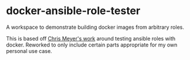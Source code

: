 # docker-ansible-role-tester
A workspace to demonstrate building docker images from arbitrary roles.

This is based off [Chris Meyer's work](https://www.ansible.com/blog/testing-ansible-roles-with-docker) around testing ansible roles with docker.  Reworked to only include certain parts appropriate for my own personal use case.
